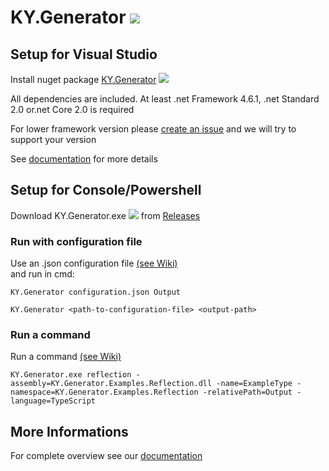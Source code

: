 # KY.Generator ![](https://img.shields.io/nuget/v/KY.Generator.svg?style=flat)

## Setup for Visual Studio

Install nuget package [KY.Generator](https://www.nuget.org/packages/KY.Generator/) ![](https://img.shields.io/nuget/v/KY.Generator.svg?style=flat)

All dependencies are included. At least .net Framework 4.6.1, .net Standard 2.0 or.net Core 2.0 is required

For lower framework version please [create an issue](https://github.com/KY-Programming/generator/issues/new) and we will try to support your version

See [documentation](https://generator.ky-programming.de) for more details

## Setup for Console/Powershell
Download KY.Generator.exe ![](https://img.shields.io/nuget/v/KY.Generator.CLI.svg?style=flat) from [Releases](https://github.com/KY-Programming/generator/releases)

### Run with configuration file
Use an .json configuration file [(see Wiki)](https://github.com/KY-Programming/generator/wiki/v2:-Overview#modules)   
and run in cmd:
```
KY.Generator configuration.json Output
```
```
KY.Generator <path-to-configuration-file> <output-path>
```

### Run a command
Run a command [(see Wiki)](https://github.com/KY-Programming/generator/wiki/v2:-Overview#commands)
```
KY.Generator.exe reflection -assembly=KY.Generator.Examples.Reflection.dll -name=ExampleType -namespace=KY.Generator.Examples.Reflection -relativePath=Output -language=TypeScript
```

## More Informations
For complete overview see our [documentation](https://generator.ky-programming.de)
